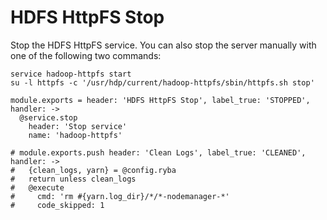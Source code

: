 
# HDFS HttpFS Stop

Stop the HDFS HttpFS service. You can also stop the server manually with one of
the following two commands:

```
service hadoop-httpfs start
su -l httpfs -c '/usr/hdp/current/hadoop-httpfs/sbin/httpfs.sh stop'
```

    module.exports = header: 'HDFS HttpFS Stop', label_true: 'STOPPED', handler: ->
      @service.stop
        header: 'Stop service'
        name: 'hadoop-httpfs'

    # module.exports.push header: 'Clean Logs', label_true: 'CLEANED', handler: ->
    #   {clean_logs, yarn} = @config.ryba
    #   return unless clean_logs
    #   @execute
    #     cmd: 'rm #{yarn.log_dir}/*/*-nodemanager-*'
    #     code_skipped: 1
